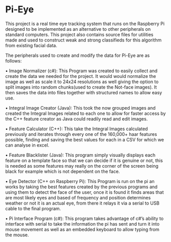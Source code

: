 # Pi-Eye
This project is a real time eye tracking system that runs on the Raspberry Pi designed to be implemented as an alternative to other peripherals on standard computers. This project also contains source files for utilities made and used to construct weak and strong classifieds for this algorithm from existing facial data. 

The peripherals used to create and modify the data for Pi-Eye are as follows:

•	Image Normalizer (c#): This Program was created to easily collect and create the data we needed for the project. It would would normalize the image as well as scale it to 24x24 resolutions as well giving the option to split images into random
chunks(used to create the Not-face images). It then saves the data into files together with structured names to allow easy use.

•	Integral Image Creator (Java): This took the now grouped images and created the Integral Images related to each one to allow for faster access by the C++ feature creator as Java could readily read and edit images.

•	Feature Calculator (C++): This take the Integral Images calculated previously and iterates through every one of the 160,000+ haar features possible, finding and saving the best values for each in a CSV for which we can analyse in excel. 

•	Feature Blacklister (Java): This program simply visually displays each feature on a template face so that we can decide if it is genuine or not, this is needed as some features may really on the corner of the screen being black for example which is not dependent on the face.

•	Eye Detector (C++ on Raspberry Pi): This Program is run on the pi an works by taking the best features created by the previous programs and using them to detect the face of the user, once it is found it finds areas that are most likely eyes and based of frequency and position determines weather or not it is an actual eye, from there it relays it via a serial to USB cable to the final program.

•	Pi Interface Program (c#): This program takes advantage of c#’s ability to interface with serial to take the information the pi has sent and turn it into mouse movement as well as an embedded keyboard to allow typing from the mouse.
